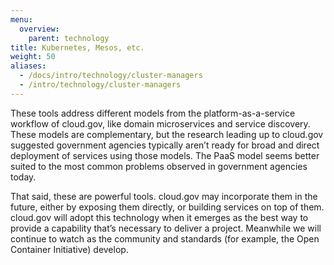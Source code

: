```yaml
---
menu:
  overview:
    parent: technology
title: Kubernetes, Mesos, etc.
weight: 50
aliases:
  - /docs/intro/technology/cluster-managers
  - /intro/technology/cluster-managers
---
```


These tools address different models from the platform-as-a-service workflow of cloud.gov, like domain microservices and service discovery. These models are complementary, but the research leading up to cloud.gov suggested government agencies typically aren’t ready for broad and direct deployment of services using those models. The PaaS model seems better suited to the most common problems observed in government agencies today.

That said, these are powerful tools. cloud.gov may incorporate them in the future, either by exposing them directly, or building services on top of them. cloud.gov will adopt this technology when it emerges as the best way to provide a capability that’s necessary to deliver a project. Meanwhile we will continue to watch as the community and standards (for example, the Open Container Initiative) develop.
